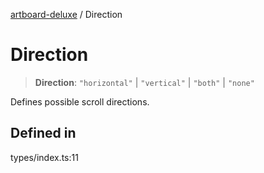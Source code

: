 [artboard-deluxe](../globals.md) / Direction

# Direction

> **Direction**: `"horizontal"` \| `"vertical"` \| `"both"` \| `"none"`

Defines possible scroll directions.

## Defined in

types/index.ts:11
